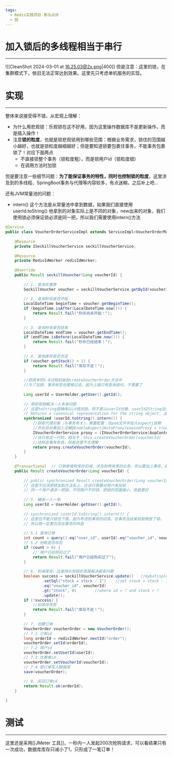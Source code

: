 ```yaml
---
tags:
  - Redis实践项目-黑马点评
  - 锁
---
```


# 加入锁后的多线程相当于串行
---
![[CleanShot 2024-03-01 at 16.25.03@2x.png|400]]
但是注意：这里的锁，在集群模式下，依旧无法正常达到效果。这里先只考虑单机服务的实现。

# 实现
----
整体来说接受得不错，从宏观上理解：
- 为什么用悲观锁：乐观锁在这不好用，因为这里操作数据库不是更新操作，而是插入操作！
- 注意**锁的粒度**，也就是锁悲观锁用到哪些范围：根据业务需求，锁住的范围越小越好，也就是锁粒度越细越好；但是要知道锁要包裹住事务，不能事务包裹锁了！对应下面两点
	- 不直接锁整个事务（锁粒度粗），而是锁用户id（锁粒度细）
	- 在调用方法时加锁

但是要注意一些细节问题：**为了能保证事务的特性，同时也控制锁的粒度**，这里涉及到的多线程、SpringBoot事务与代理等内容较多，有点迷糊，之后补上吧...

还有JVM常量池的问题：
- intern() 这个方法是从常量池中拿到数据，如果我们直接使用userId.toString() 他拿到的对象实际上是不同的对象，new出来的对象，我们使用锁必须保证锁必须是同一把，所以我们需要使用intern()方法

```java
@Service  
public class VoucherOrderServiceImpl extends ServiceImpl<VoucherOrderMapper, VoucherOrder> implements IVoucherOrderService {  
  
    @Resource  
    private ISeckillVoucherService seckillVoucherService;  
  
    @Resource  
    private RedisIdWorker redisIdWorker;  
  
    @Override  
    public Result seckillVouncher(Long voucherId) {  
  
        // 1. 查询优惠券  
        SeckillVoucher voucher = seckillVoucherService.getById(voucherId);  
  
        // 2. 查询秒杀是否开始  
        LocalDateTime beginTime = voucher.getBeginTime();  
        if (beginTime.isAfter(LocalDateTime.now())) {  
            return Result.fail("秒杀尚未开始！");  
        }  
  
        // 3. 查询秒杀是否结束  
        LocalDateTime endTime = voucher.getEndTime();  
        if (endTime.isBefore(LocalDateTime.now())) {  
            return Result.fail("秒杀已经结束！");  
        }  
  
        // 4. 查询库存是否充足  
        if (voucher.getStock() < 1) {  
            return Result.fail("库存不足！");  
        }  
  
        //把原本的5-8过程封装到createVoucherOrder方法中
        //为了加锁，事务标签也要移过去，因为上面只有查询语句，不需要了 
  
        Long userId = UserHolder.getUser().getId();  
		
		// 用悲观锁解决一人多单问题
        // 这里toString是确保以id值加锁，而不是以userId对象、userId2String加锁  
        // Returns a canonical representation for the string object. 这里涉及到常量池  
        synchronized (userId.toString().intern()) {  
            //获取代理对象（与事务有关），需要配置：在pom文件中加入aspectj依赖
            //并在启动类加上注解@EnableAspectJAutoProxy(exposeProxy = true)  
            IVoucherOrderService proxy = (IVoucherOrderService)AopContext.currentProxy();  
            //当只有这一行时，相当于：this.createVoucherOrder(voucherId)
            //这样会事务失效，但是这里不太理解  
            return proxy.createVoucherOrder(voucherId);  
        }  
    }  
  
    @Transactional  // 订单新增和库存扣减，涉及到两张表的业务，所以要加上事务，如果出现问题，可以回滚  
    public Result createVoucherOrder(Long voucherId) {  
  
        // public synchronized Result createVoucherOrder(Long voucherId)  
        // 这里不应该把锁加到方法名上，应该只需要对用户来加锁：
        // 同一个用户请求一把锁、不同用户不同锁，把锁的范围缩小，性能更好  
  
        // 5. 确保一人一单  
        Long userId = UserHolder.getUser().getId();  
  
        // synchronized (userId.toString().intern()) {  
        // 这里也不能只锁住下面，因为考虑到事务的回滚，在事务没结束前就释放了锁。
        // 所以锁一定要包含在事务的外层  
  
        // 5.1 查询订单  
        int count = query().eq("user_id", userId).eq("voucher_id", voucherId).count();  
        // 5.2 判断是否存在  
        if (count > 0) {  
            // 用户已经购买过了  
            return Result.fail("用户已经购买过了");  
        }  
  
        // 6. 扣减库存，这里用乐观锁的思路解决超卖问题  
        boolean success = seckillVoucherService.update()   //mybatisplus给的模版写法  
                .setSql("stock = stock - 1")    //set stock = stock - 1  
                .eq("voucher_id", voucherId)  
                .gt("stock", 0)        //where id = ? and stock > ?  
                .update();  
        if (!success) {  
            //扣库存失败  
            return Result.fail("库存不足！");  
        }  
  
        // 7. 创建订单  
        VoucherOrder voucherOrder = new VoucherOrder();  
        // 7.1 订单id  
        long orderId = redisIdWorker.nextId("order");  
        voucherOrder.setId(orderId);  
        // 7.2 用户id  
        voucherOrder.setUserId(userId);  
        // 7.3 优惠券id  
        voucherOrder.setVoucherId(voucherId);  
        // 7.4 把订单写入数据库  
        save(voucherOrder);  
  
        // 8. 反回订单id  
        return Result.ok(orderId);  
    }  
  
}
```

# 测试
---
这里还是采用[[JMeter 工具]]，一秒内一人发起200次抢购请求，可以看结果只有一次成功，数据库库存只减小了1，只形成了一笔订单！